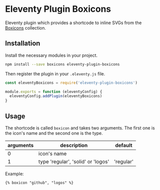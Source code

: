 # Eleventy Plugin Boxicons

Eleventy plugin which provides a shortcode to inline SVGs from the [Boxicons](https://github.com/atisawd/boxicons) collection.

## Installation

Install the necessary modules in your project.

```bash
npm install --save boxicons eleventy-plugin-boxicons
```

Then register the plugin in your `.eleventy.js` file.

```js
const eleventyBoxicons = require('eleventy-plugin-boxicons')

module.exports = function (eleventyConfig) {
  eleventyConfig.addPlugin(eleventyBoxicons)
}
```

## Usage

The shortcode is called `boxicon` and takes two arguments. The first one is the icon's name and the second one is the type.

| arguments | description                        | default   |
| --------- | ---------------------------------- | --------- |
| 0         | icon's name                        |           |
| 1         | type 'regular', 'solid' or 'logos' | 'regular' |

Example:
```njk
{% boxicon "github", "logos" %}
```
